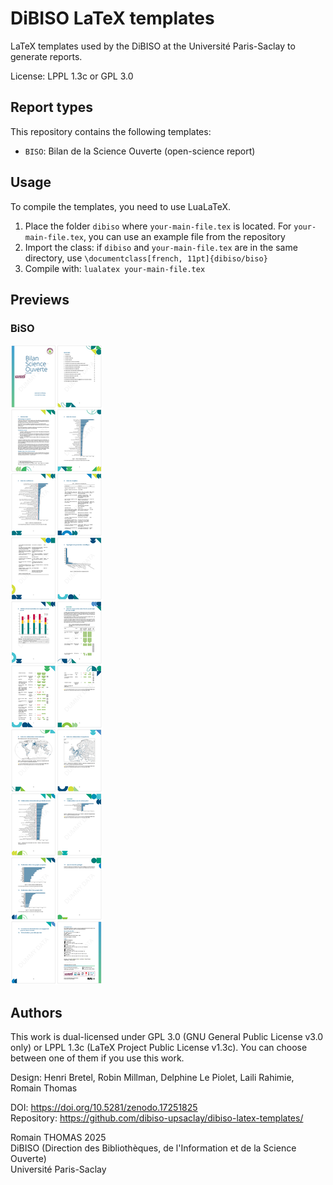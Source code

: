 # DiBISO LaTeX templates

LaTeX templates used by the DiBISO at the Université Paris-Saclay to generate reports.

License: LPPL 1.3c or GPL 3.0

## Report types

This repository contains the following templates:

  - `BISO`: Bilan de la Science Ouverte (open-science report)
  
  
## Usage

To compile the templates, you need to use LuaLaTeX.

1. Place the folder `dibiso` where `your-main-file.tex` is located. For  `your-main-file.tex`, you can use an example file from the repository
2. Import the class: if `dibiso` and `your-main-file.tex` are in the same directory, use `\documentclass[french, 11pt]{dibiso/biso}`
3. Compile with: `lualatex your-main-file.tex`


## Previews

### BiSO

[![report example](docs/images/biso-example/biso-example.png)](examples/biso/biso-main.pdf)



## Authors

This work is dual-licensed under GPL 3.0 (GNU General Public License v3.0 only) or LPPL 1.3c (LaTeX Project Public License v1.3c). You can choose between one of them if you use this work.

Design: Henri Bretel, Robin Millman, Delphine Le Piolet, Laili Rahimie, Romain Thomas

DOI: https://doi.org/10.5281/zenodo.17251825  
Repository: https://github.com/dibiso-upsaclay/dibiso-latex-templates/

Romain THOMAS 2025  
DiBISO (Direction des Bibliothèques, de l'Information et de la Science Ouverte)  
Université Paris-Saclay
